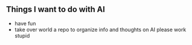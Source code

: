 ## Things I want to do with AI
* have fun
* take over world
a repo to organize info and thoughts on AI
please work stupid
